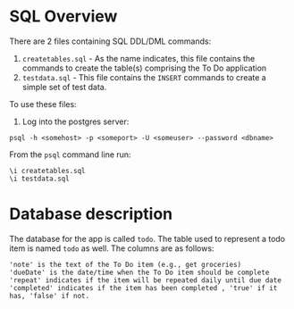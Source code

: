 # SQL Overview

There are 2 files containing SQL DDL/DML commands:

1. `createtables.sql` - As the name indicates, this file contains the commands to create the table(s) comprising the To Do application
2. `testdata.sql` - This file contains the `INSERT` commands to create a simple set of test data.

To use these files:

1. Log into the postgres server: 

```
psql -h <somehost> -p <someport> -U <someuser> --password <dbname>
```

From the `psql` command line run:

```
\i createtables.sql
\i testdata.sql
```

# Database description

The database for the app is called `todo`. The table used to represent a todo item is named `todo` as well. The columns are as follows:

```
'note' is the text of the To Do item (e.g., get groceries)
'dueDate' is the date/time when the To Do item should be complete
'repeat' indicates if the item will be repeated daily until due date
'completed' indicates if the item has been completed , 'true' if it has, 'false' if not.
```
